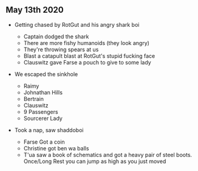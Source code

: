 ## May 13th 2020

- Getting chased by RotGut and his angry shark boi
	- Captain dodged the shark
	- There are more fishy humanoids (they look angry)
	- They're throwing spears at us
	- Blast a catapult blast at RotGut's stupid fucking face
	- Clauswitz gave Farse a pouch to give to some lady

- We escaped the sinkhole
	- Raimy 
	- Johnathan Hills
	- Bertrain
	- Clauswitz
	- 9 Passengers
	- Sourcerer Lady 

- Took a nap, saw shaddoboi
	- Farse Got a coin
	- Christine got ben wa balls
	- T'ua saw a book of schematics and got a heavy pair of steel boots. Once/Long Rest you can jump as high as you just moved